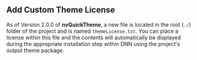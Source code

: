 ## Add Custom Theme License
As of Version 2.0.0 of **nvQuickTheme**, a new file is located in the root (`./`) folder of the project and is named `themeLicense.txt`.  You can place a license within this file and the contents will automatically be displayed during the appropriate installation step within DNN using the project's output theme package.